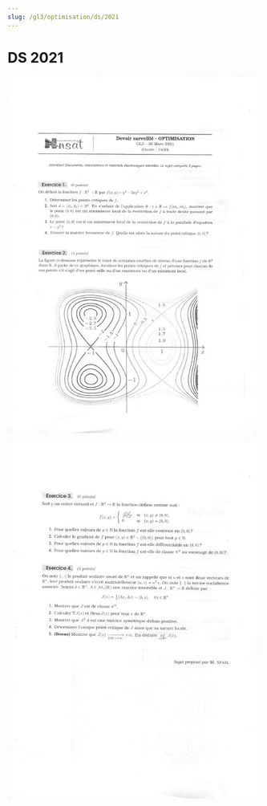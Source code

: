 ```yaml
---
slug: /gl3/optimisation/ds/2021
---
```


# DS 2021

![1](assets/2021-1.jpg)

![2](assets/2021-2.jpg)
